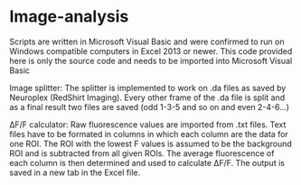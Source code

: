 # Image-analysis

Scripts are written in Microsoft Visual Basic and were confirmed to run on Windows compatible computers in Excel 2013 or newer. This code provided here is only the source code and needs to be imported into Microsoft Visual Basic 

Image splitter: The splitter is implemented to work on .da files as saved by Neuroplex (RedShirt Imaging).
Every other frame of the .da file is split and as a final result two files are saved (odd 1-3-5 and so on and even 2-4-6...)

∆F/F calculator: Raw fluorescence values are imported from .txt files. Text files have to be formated in columns in which each column are the data for one ROI. The ROI with the lowest F values is assumed to be the background ROI and is subtracted from all given ROIs. The average fluorescence of each column is then determined and used to calculate ∆F/F. The output is saved in a new tab in the Excel file. 
